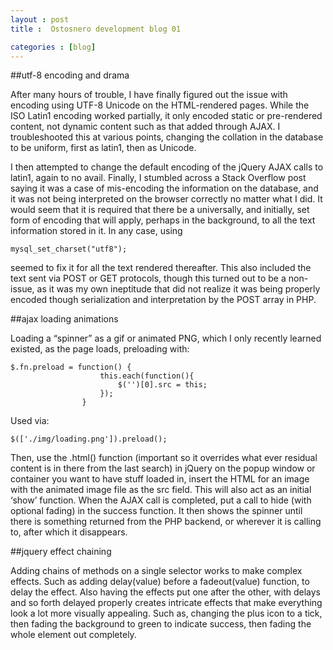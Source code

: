```yaml
---
layout : post
title :  Ostosnero development blog 01

categories : [blog]
---
```



##utf-8 encoding and drama

After many hours of trouble, I have finally figured out the issue with encoding using UTF-8 Unicode on the HTML-rendered pages.
While the ISO Latin1 encoding worked partially, it only encoded static or pre-rendered content, not dynamic
content such as that added through AJAX. I troubleshooted this at various points, changing the collation in
the database to be uniform, first as latin1, then as Unicode.

<!--more-->

I then attempted to change the default encoding of the jQuery AJAX calls to latin1, again to no avail.
Finally, I stumbled across a Stack Overflow post saying it was a case of mis-encoding the information
on the database, and it was not being interpreted on the browser correctly no matter what I did. It would
seem that it is required that there be a universally, and initially, set form of encoding that will apply,
perhaps in the background, to all the text information stored in it. In any case, using

    mysql_set_charset("utf8");

seemed to fix it for all the text rendered thereafter. This also included the text sent via
POST or GET protocols, though this turned out to be a non-issue, as it was my own ineptitude
that did not realize it was being properly encoded though serialization and interpretation by the POST array in PHP.

##ajax loading animations

Loading a “spinner” as a gif or animated PNG, which I only recently learned existed, as the page loads, preloading with:

    $.fn.preload = function() {
                        this.each(function(){
                            $('')[0].src = this;
                        });
                    }

Used via:

	$(['./img/loading.png']).preload();

Then, use the .html() function (important so it overrides what ever residual content is in there from the last search)
in jQuery on the popup window or container you want to have stuff loaded in, insert the HTML for an image with the
animated image file as the src field. This will also act as an initial ‘show’ function. When the AJAX call is completed,
 put a call to hide (with optional fading) in the success function. It then shows the spinner until there is something
 returned from the PHP backend, or wherever it is calling to, after which it disappears.

##jquery effect chaining

Adding chains of methods on a single selector works to make complex effects.
Such as adding delay(value) before a fadeout(value) function, to delay the effect.
Also having the effects put one after the other, with delays and so forth delayed properly
creates intricate effects that make everything look a lot more visually appealing.
Such as, changing the plus icon to a tick, then fading the background to green to indicate
success, then fading the whole element out completely.
